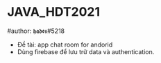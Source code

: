 # JAVA_HDT2021
#author: 𝖍𝖆𝖉𝖊𝖘#5218
* Đề tài: app chat room for andorid 
* Dùng firebase để lưu trữ data và authentication.
